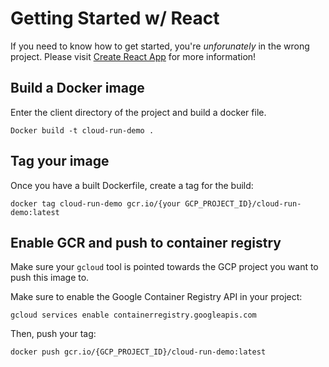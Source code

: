 # Getting Started w/ React

If you need to know how to get started, you're _unforunately_ in the wrong project. Please visit [Create React App](https://github.com/facebook/create-react-app) for more information!

## Build a Docker image

Enter the client directory of the project and build a docker file.

```
Docker build -t cloud-run-demo .
```

## Tag your image
Once you have a built Dockerfile, create a tag for the build:

```
docker tag cloud-run-demo gcr.io/{your GCP_PROJECT_ID}/cloud-run-demo:latest
```

## Enable GCR and push to container registry
Make sure your `gcloud` tool is pointed towards the GCP project you want to push this image to. 

Make sure to enable the Google Container Registry API in your project:

```
gcloud services enable containerregistry.googleapis.com
```

Then, push your tag:

```
docker push gcr.io/{GCP_PROJECT_ID}/cloud-run-demo:latest
```